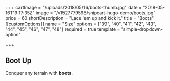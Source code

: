 +++
cartImage = "/uploads/2018/05/16/boots-thumb.jpg"
date = "2018-05-16T19:17:35Z"
image = "/v1527779598/snipcart-hugo-demo/boots.jpg"
price = 60
shortDescription = "Lace 'em up and kick it."
title = "Boots"
[[customOptions]]
name = "Size"
options = ["39", "40", "41", "42", "43", "44", "45", "46", "47", "48"]
required = true
template = "simple-dropdown-option"

+++
## Boot Up

Conquer any terrain with **boots**.
